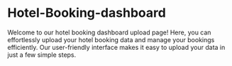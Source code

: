 # Hotel-Booking-dashboard
Welcome to our hotel booking dashboard upload page! Here, you can effortlessly upload your hotel booking data and manage your bookings efficiently. Our user-friendly interface makes it easy to upload your data in just a few simple steps.
